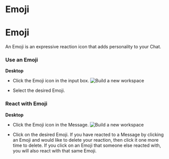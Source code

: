# Emoji

Emoji
=====

 An Emoji is an expressive reaction icon that adds personality to your Chat.

   
 ### Use an Emoji



**Desktop** 

* Click the Emoji icon in the input box. ![Build a new workspace](https://files.swit.io/help_image/FB_CH4_Emoji1.png) 


* Select the desired Emoji.
    
 ### React with Emoji



**Desktop** 

* Click the Emoji icon in the Message. ![Build a new workspace](https://files.swit.io/help_image/FB_CH4_Emoji2.png) 


* Click on the desired Emoji.
  If you have reacted to a Message by clicking an Emoji and would like to delete your reaction, then click it one more time to delete. If you click on an Emoji that someone else reacted with, you will also react with that same Emoji.

 